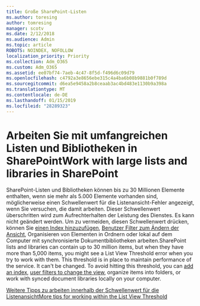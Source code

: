 ```yaml
---
title: Große SharePoint-Listen
ms.author: toresing
author: tomresing
manager: scotv
ms.date: 2/12/2018
ms.audience: Admin
ms.topic: article
ROBOTS: NOINDEX, NOFOLLOW
localization_priority: Priority
ms.collection: Adm_O365
ms.custom: Adm_O365
ms.assetid: ee07bf74-7aeb-4c47-8f5d-f496d6c09d79
ms.openlocfilehash: c4792a3e8656ebe315c4a4ba6b08b9881b0f789d
ms.sourcegitcommit: d6ea5e9458a2b8ceaab3ac4bd483e1130b9a398a
ms.translationtype: MT
ms.contentlocale: de-DE
ms.lasthandoff: 01/15/2019
ms.locfileid: "28289323"
---
```

# <a name="work-with-large-lists-and-libraries-in-sharepoint"></a><span data-ttu-id="ca3a6-102">Arbeiten Sie mit umfangreichen Listen und Bibliotheken in SharePoint</span><span class="sxs-lookup"><span data-stu-id="ca3a6-102">Work with large lists and libraries in SharePoint</span></span>

<span data-ttu-id="ca3a6-p101">SharePoint-Listen und Bibliotheken können bis zu 30 Millionen Elemente enthalten, wenn sie mehr als 5.000 Elemente vorhanden sind, möglicherweise einen Schwellenwert für die Listenansicht-Fehler angezeigt, wenn Sie versuchen, die damit arbeiten. Dieser Schwellenwert überschritten wird zum Aufrechterhalten der Leistung des Dienstes. Es kann nicht geändert werden. Um zu vermeiden, diesen Schwellenwert drücken, können Sie [einen Index hinzuzufügen](https://go.microsoft.com/fwlink/?linkid=867784), [Benutzer Filter zum Ändern der Ansicht](https://go.microsoft.com/fwlink/?linkid=867786), Organisieren von Elementen in Ordnern oder lokal auf dem Computer mit synchronisierte Dokumentbibliotheken arbeiten.</span><span class="sxs-lookup"><span data-stu-id="ca3a6-p101">SharePoint lists and libraries can contain up to 30 million items, but when they have more than 5,000 items, you might see a List View Threshold error when you try to work with them. This threshold is in place to maintain performance of the service. It can't be changed. To avoid hitting this threshold, you can [add an index](https://go.microsoft.com/fwlink/?linkid=867784), [user filters to change the view](https://go.microsoft.com/fwlink/?linkid=867786), organize items into folders, or work with synced document libraries locally on your computer.</span></span> 
  
[<span data-ttu-id="ca3a6-107">Weitere Tipps zu arbeiten innerhalb der Schwellenwert für die Listenansicht</span><span class="sxs-lookup"><span data-stu-id="ca3a6-107">More tips for working within the List View Threshold</span></span>](https://go.microsoft.com/fwlink/?linkid=867787)
  

